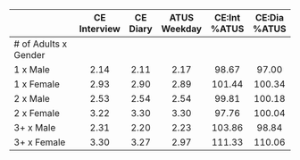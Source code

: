 
|                      | CE<br>Interview |  CE<br>Diary | ATUS<br>Weekday | CE:Int<br>%ATUS | CE:Dia<br>%ATUS |
| -------------------- | :----------: | :----------: | :----------: | :----------: | :----------: |
| # of Adults x Gender |              |              |              |              |              |
| 1 x Male             |         2.14 |         2.11 |         2.17 |        98.67 |        97.00 |
| 1 x Female           |         2.93 |         2.90 |         2.89 |       101.44 |       100.34 |
| 2 x Male             |         2.53 |         2.54 |         2.54 |        99.81 |       100.18 |
| 2 x Female           |         3.22 |         3.30 |         3.30 |        97.76 |       100.04 |
| 3+ x Male            |         2.31 |         2.20 |         2.23 |       103.86 |        98.84 |
| 3+ x Female          |         3.30 |         3.27 |         2.97 |       111.33 |       110.06 |

